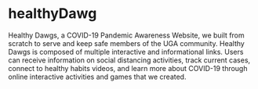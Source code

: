 # healthyDawg
Healthy Dawgs, a COVID-19 Pandemic Awareness Website, we built from scratch to serve and keep safe members of the UGA community. Healthy Dawgs is composed of multiple interactive and informational links. Users can receive information on social distancing activities, track current cases, connect to healthy habits videos, and learn more about COVID-19 through online interactive activities and games that we created. 
